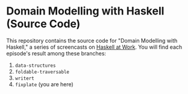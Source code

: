 # Domain Modelling with Haskell (Source Code)

This repository contains the source code for "Domain Modelling with Haskell,"
a series of screencasts on [Haskell at Work](https://haskell-at-work.com). You
will find each episode's result among these branches:

1. `data-structures`
1. `foldable-traversable`
1. `writert`
1. `fixplate` (you are here)

